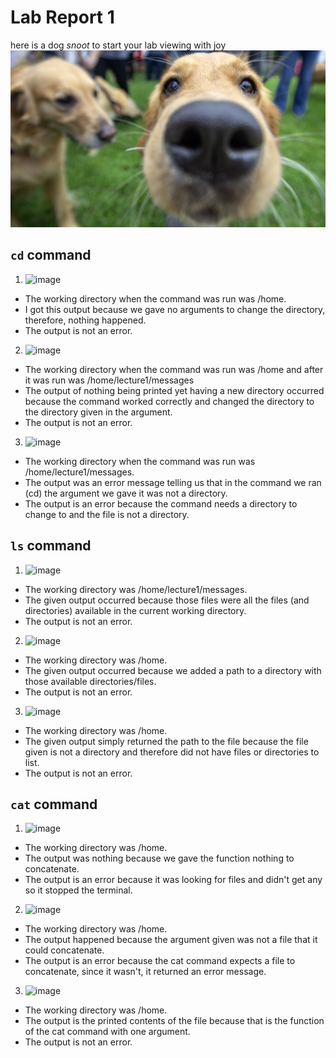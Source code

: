 # Lab Report 1  
here is a dog *snoot* to start your lab viewing with joy
![Image](dog_snoot.jpg)



## `cd` command
1. <img width="265" alt="image" src="https://github.com/DavidBrin/cse15l-lab-reports/assets/79377443/71cf64a6-b224-40d9-a408-efef39f16632">
  - The working directory when the command was run was /home.
  - I got this output because we gave no arguments to change the directory, therefore, nothing happened.  
  - The output is not an error.

2. <img width="241" alt="image" src="https://github.com/DavidBrin/cse15l-lab-reports/assets/79377443/6b542d4e-cb34-416a-88dc-ae6176f77d84"> 
  - The working directory when the command was run was /home and after it was run was /home/lecture1/messages
  - The output of nothing being printed yet having a new directory occurred because the command worked correctly and changed the directory to the directory given in the argument.
  - The output is not an error.

3. <img width="308" alt="image" src="https://github.com/DavidBrin/cse15l-lab-reports/assets/79377443/5e61e061-8018-4793-af94-96d8debf4989">
  - The working directory when the command was run was  /home/lecture1/messages.
  - The output was an error message telling us that in the command we ran (cd) the argument we gave it was not a directory.
  - The output is an error because the command needs a directory to change to and the file is not a directory.

## `ls` command
1. <img width="245" alt="image" src="https://github.com/DavidBrin/cse15l-lab-reports/assets/79377443/6a1de967-0cc0-4495-ad85-24966eb6cca3"> 
  - The working directory was /home/lecture1/messages.
  - The given output occurred because those files were all the files (and directories) available in the current working directory.
  - The output is not an error.

2. <img width="239" alt="image" src="https://github.com/DavidBrin/cse15l-lab-reports/assets/79377443/a41220d8-4dbc-4b54-91da-f188fe36caa8">
- The working directory was /home.
- The given output occurred because we added a path to a directory with those available directories/files.
- The output is not an error.

3. <img width="285" alt="image" src="https://github.com/DavidBrin/cse15l-lab-reports/assets/79377443/63281b8c-fe24-4a1b-99c7-cec3ad4c361b">
- The working directory was /home.
- The given output simply returned the path to the file because the file given is not a directory and therefore did not have files or directories to list.
- The output is not an error.

## `cat` command
1. <img width="217" alt="image" src="https://github.com/DavidBrin/cse15l-lab-reports/assets/79377443/31b1bb80-4a9d-48a4-87ee-c0511a07ca2c">
 - The working directory was /home.
 - The output was nothing because we gave the function nothing to concatenate.
 - The output is an error because it was looking for files and didn't get any so it stopped the terminal.

2. <img width="225" alt="image" src="https://github.com/DavidBrin/cse15l-lab-reports/assets/79377443/85e7e611-9698-444d-9a57-81d43b809a68">
 - The working directory was /home.
 - The output happened because the argument given was not a file that it could concatenate.
 - The output is an error because the cat command expects a file to concatenate, since it wasn't, it returned an error message. 

3. <img width="209" alt="image" src="https://github.com/DavidBrin/cse15l-lab-reports/assets/79377443/af87378c-fc60-4776-bb0b-a32d5ec424f4">
- The working directory was /home.
- The output is the printed contents of the file because that is the function of the cat command with one argument.
- The output is not an error. 


